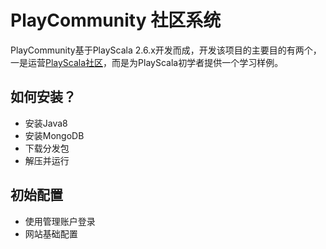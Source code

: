 # PlayCommunity 社区系统

PlayCommunity基于PlayScala 2.6.x开发而成，开发该项目的主要目的有两个，一是运营[PlayScala社区](http://www.playscala.cn)，而是为PlayScala初学者提供一个学习样例。

## 如何安装？
- 安装Java8
- 安装MongoDB
- 下载分发包
- 解压并运行


## 初始配置
- 使用管理账户登录
- 网站基础配置

